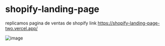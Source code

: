 # shopify-landing-page
replicamos pagina de ventas de shopify
link https://shopify-landing-page-two.vercel.app/

![image](https://user-images.githubusercontent.com/49735520/233849705-90b4bbf7-7513-46fc-836e-7121fe158447.png)
